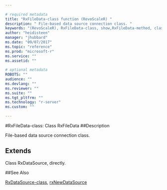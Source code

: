 ```yaml
--- 
 
# required metadata 
title: "RxFileData-class function (RevoScaleR) " 
description: " File-based data source connection class. " 
keywords: "(RevoScaleR), RxFileData-class, show,RxFileData-method, classes" 
author: "heidisteen" 
manager: "jhubbard" 
ms.date: "09/07/2017" 
ms.topic: "reference" 
ms.prod: "microsoft-r" 
ms.service: "" 
ms.assetid: "" 
 
# optional metadata 
ROBOTS: "" 
audience: "" 
ms.devlang: "" 
ms.reviewer: "" 
ms.suite: "" 
ms.tgt_pltfrm: "" 
ms.technology: "r-server" 
ms.custom: "" 
 
--- 
```

 
 
 
 
 #RxFileData-class: Class RxFileData 
 ##Description
 
File-based data source connection class.
 
 
 ## Extends 

 
Class RxDataSource, directly.
 

 
 
 
 ##See Also
 
[RxDataSource-class](RxDataSource-class.md),
[rxNewDataSource](rxNew.md)
   
 

